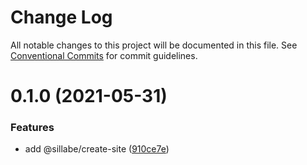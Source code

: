 # Change Log

All notable changes to this project will be documented in this file.
See [Conventional Commits](https://conventionalcommits.org) for commit guidelines.

# 0.1.0 (2021-05-31)


### Features

* add @sillabe/create-site ([910ce7e](https://github.com/sillabe/sillabe/commit/910ce7e57dd9d6a3d549e2f85fbd1356583dabbe))
